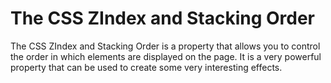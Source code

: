 # The CSS ZIndex and Stacking Order

The CSS ZIndex and Stacking Order is a property that allows you to control the order in which elements are displayed on the page. It is a very powerful property that can be used to create some very interesting effects.